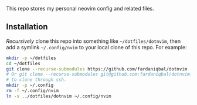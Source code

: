 This repo stores my personal neovim config and related files.

## Installation

_Recursively_ clone this repo into something like `~/dotfiles/dotnvim`,
then add a symlink `~/.config/nvim` to your local clone of this repo.  For
example:

```bash
mkdir -p ~/dotfiles
cd ~/dotfiles
git clone --recurse-submodules https://github.com/fardaniqbal/dotnvim
# Or git clone --recurse-submodules git@github.com:fardaniqbal/dotnvim.git
# to clone through ssh.
mkdir -p ~/.config
rm -f ~/.config/nvim
ln -s ../dotfiles/dotnvim ~/.config/nvim
```
